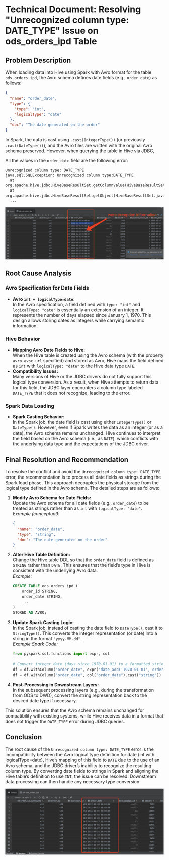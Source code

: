 # Technical Document: Resolving "Unrecognized column type: DATE_TYPE" Issue on ods_orders_ipd Table

## Problem Description

When loading data into Hive using Spark with Avro format for the table `ods_orders_ipd`, the Avro schema defines date fields (e.g., `order_date`) as follows:

```json
{
  "name": "order_date",
  "type": {
    "type": "int",
    "logicalType": "date"
  },
  "doc": "The date generated on the order"
}
```

In Spark, the data is cast using `.cast(IntegerType())` (or previously `.cast(DateType())`), and the Avro files are written with the original Avro schema preserved. However, when querying the table in Hive via JDBC, 

All the values in the `order_date` field are the following error:

```
Unrecognized column type: DATE_TYPE
java.sql.SQLException: Unrecognized column type:DATE_TYPE
  at org.apache.hive.jdbc.HiveBaseResultSet.getColumnValue(HiveBaseResultSet.java:430)
  at org.apache.hive.jdbc.HiveBaseResultSet.getObject(HiveBaseResultSet.java:467)
  ...
```
![1741631354779](image/10-MAR-2025/1741631354779.png)

## Root Cause Analysis

### Avro Specification for Date Fields

- **Avro `int + logicalType=date`:**  
  In the Avro specification, a field defined with `type: "int"` and `logicalType: "date"` is essentially an extension of an integer. It represents the number of days elapsed since January 1, 1970. This design allows storing dates as integers while carrying semantic information.

### Hive Behavior

- **Mapping Avro Date Fields to Hive:**  
  When the Hive table is created using the Avro schema (with the property `avro.avsc.url` specified) and stored as Avro, Hive maps the field defined as `int` with `logicalType: "date"` to the Hive data type `DATE`.  
- **Compatibility Issues:**  
  Many versions of Hive or the JDBC drivers do not fully support this logical type conversion. As a result, when Hive attempts to return data for this field, the JDBC layer encounters a column type labeled `DATE_TYPE` that it does not recognize, leading to the error.

### Spark Data Loading

- **Spark Casting Behavior:**  
  In the Spark job, the date field is cast using either `IntegerType()` or `DateType()`. However, even if Spark writes the data as an integer (or as a date), the Avro schema remains unchanged. Hive continues to interpret the field based on the Avro schema (i.e., as `DATE`), which conflicts with the underlying data type and the expectations of the JDBC driver.

## Final Resolution and Recommendation

To resolve the conflict and avoid the `Unrecognized column type: DATE_TYPE` error, the recommendation is to process all date fields as strings during the Spark load phase. This approach decouples the physical storage from the logical type defined in the Avro schema. The detailed steps are as follows:

1. **Modify Avro Schema for Date Fields:**  
   Update the Avro schema for all date fields (e.g., `order_date`) to be treated as strings rather than as `int` with `logicalType: "date"`.  
   _Example (conceptual):_  
   ```json
   {
     "name": "order_date",
     "type": "string",
     "doc": "The date generated on the order"
   }
   ```

2. **Alter Hive Table Definition:**  
   Change the Hive table DDL so that the `order_date` field is defined as `STRING` rather than `DATE`. This ensures that the field’s type in Hive is consistent with the underlying Avro data.  
   _Example:_  
   ```sql
   CREATE TABLE ods_orders_ipd (
       order_id STRING,
       order_date STRING,
       ...
   )
   STORED AS AVRO;
   ```

3. **Update Spark Casting Logic:**  
   In the Spark job, instead of casting the date field to `DateType()`, cast it to `StringType()`. This converts the integer representation (or date) into a string in the format `"yyyy-MM-dd"`.  
   _Example Spark Code:_  
   ```python
   from pyspark.sql.functions import expr, col

   # Convert integer date (days since 1970-01-01) to a formatted string
   df = df.withColumn("order_date", expr("date_add('1970-01-01', order_date)"))
   df = df.withColumn("order_date", col("order_date").cast("string"))
   ```

4. **Post-Processing in Downstream Layers:**  
   In the subsequent processing layers (e.g., during the transformation from ODS to DWD), convert the string representation back to the desired date type if necessary.

This solution ensures that the Avro schema remains unchanged for compatibility with existing systems, while Hive receives data in a format that does not trigger the `DATE_TYPE` error during JDBC queries.

## Conclusion

The root cause of the `Unrecognized column type: DATE_TYPE` error is the incompatibility between the Avro logical type definition for date (int with logicalType=date), Hive’s mapping of this field to `DATE` due to the use of an Avro schema, and the JDBC driver’s inability to recognize the resulting column type. By converting date fields to strings in Spark and aligning the Hive table’s definition to use `INT`, the issue can be resolved. Downstream data processing can then handle any necessary type conversion.

![1741631491093](image/10-MAR-2025/1741631491093.png)